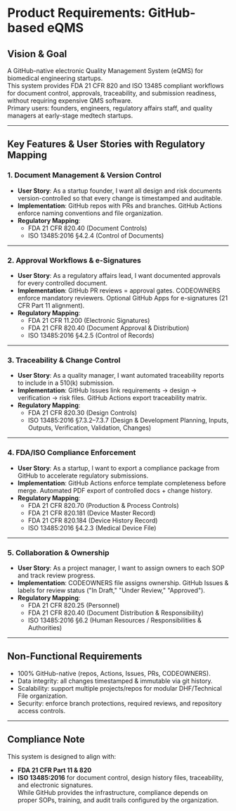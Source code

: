 # Product Requirements: GitHub-based eQMS

## Vision & Goal
A GitHub-native electronic Quality Management System (eQMS) for biomedical engineering startups.  
This system provides FDA 21 CFR 820 and ISO 13485 compliant workflows for document control, approvals, traceability, and submission readiness, without requiring expensive QMS software.  
Primary users: founders, engineers, regulatory affairs staff, and quality managers at early-stage medtech startups.

---

## Key Features & User Stories with Regulatory Mapping

### 1. Document Management & Version Control
- **User Story**: As a startup founder, I want all design and risk documents version-controlled so that every change is timestamped and auditable.
- **Implementation**: GitHub repos with PRs and branches. GitHub Actions enforce naming conventions and file organization.
- **Regulatory Mapping**:
  - FDA 21 CFR 820.40 (Document Controls)
  - ISO 13485:2016 §4.2.4 (Control of Documents)

---

### 2. Approval Workflows & e-Signatures
- **User Story**: As a regulatory affairs lead, I want documented approvals for every controlled document.
- **Implementation**: GitHub PR reviews = approval gates. CODEOWNERS enforce mandatory reviewers. Optional GitHub Apps for e-signatures (21 CFR Part 11 alignment).
- **Regulatory Mapping**:
  - FDA 21 CFR 11.200 (Electronic Signatures)
  - FDA 21 CFR 820.40 (Document Approval & Distribution)
  - ISO 13485:2016 §4.2.5 (Control of Records)

---

### 3. Traceability & Change Control
- **User Story**: As a quality manager, I want automated traceability reports to include in a 510(k) submission.
- **Implementation**: GitHub Issues link requirements → design → verification → risk files. GitHub Actions export traceability matrix.
- **Regulatory Mapping**:
  - FDA 21 CFR 820.30 (Design Controls)
  - ISO 13485:2016 §7.3.2–7.3.7 (Design & Development Planning, Inputs, Outputs, Verification, Validation, Changes)

---

### 4. FDA/ISO Compliance Enforcement
- **User Story**: As a startup, I want to export a compliance package from GitHub to accelerate regulatory submissions.
- **Implementation**: GitHub Actions enforce template completeness before merge. Automated PDF export of controlled docs + change history.
- **Regulatory Mapping**:
  - FDA 21 CFR 820.70 (Production & Process Controls)
  - FDA 21 CFR 820.181 (Device Master Record)
  - FDA 21 CFR 820.184 (Device History Record)
  - ISO 13485:2016 §4.2.3 (Medical Device File)

---

### 5. Collaboration & Ownership
- **User Story**: As a project manager, I want to assign owners to each SOP and track review progress.
- **Implementation**: CODEOWNERS file assigns ownership. GitHub Issues & labels for review status ("In Draft," "Under Review," "Approved").
- **Regulatory Mapping**:
  - FDA 21 CFR 820.25 (Personnel)
  - FDA 21 CFR 820.40 (Document Distribution & Responsibility)
  - ISO 13485:2016 §6.2 (Human Resources / Responsibilities & Authorities)

---

## Non-Functional Requirements
- 100% GitHub-native (repos, Actions, Issues, PRs, CODEOWNERS).
- Data integrity: all changes timestamped & immutable via git history.
- Scalability: support multiple projects/repos for modular DHF/Technical File organization.
- Security: enforce branch protections, required reviews, and repository access controls.

---

## Compliance Note
This system is designed to align with:
- **FDA 21 CFR Part 11 & 820**
- **ISO 13485:2016**
for document control, design history files, traceability, and electronic signatures.  
While GitHub provides the infrastructure, compliance depends on proper SOPs, training, and audit trails configured by the organization.
